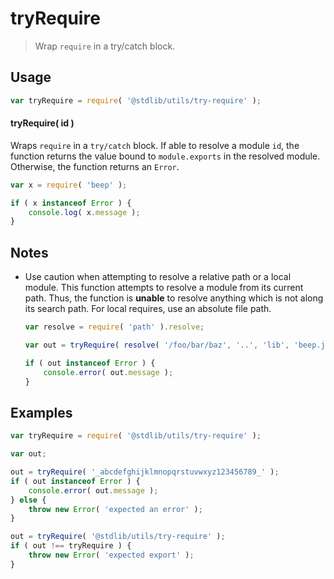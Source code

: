 # tryRequire

> Wrap `require` in a try/catch block.


<!-- Section to include introductory text. Make sure to keep an empty line after the intro `section` element and another before the `/section` close. -->

<section class="intro">

</section>

<!-- /.intro -->

<!-- Package usage documentation. -->

<section class="usage">

## Usage

``` javascript
var tryRequire = require( '@stdlib/utils/try-require' );
```

#### tryRequire( id )

Wraps `require` in a `try/catch` block. If able to resolve a module `id`, the function returns the value bound to `module.exports` in the resolved module. Otherwise, the function returns an `Error`.

``` javascript
var x = require( 'beep' );

if ( x instanceof Error ) {
    console.log( x.message );
}
```

</section>

<!-- /.usage -->

<!-- Package usage notes. Make sure to keep an empty line after the `section` element and another before the `/section` close. -->

<section class="notes">

## Notes

* Use caution when attempting to resolve a relative path or a local module. This function attempts to resolve a module from its current path. Thus, the function is __unable__ to resolve anything which is not along its search path. For local requires, use an absolute file path.

  ``` javascript
  var resolve = require( 'path' ).resolve;

  var out = tryRequire( resolve( '/foo/bar/baz', '..', 'lib', 'beep.js' ) );

  if ( out instanceof Error ) {
      console.error( out.message );
  }
  ```

</section>

<!-- /.notes -->

<!-- Package usage examples. -->

<section class="examples">

## Examples

``` javascript
var tryRequire = require( '@stdlib/utils/try-require' );

var out;

out = tryRequire( '_abcdefghijklmnopqrstuvwxyz123456789_' );
if ( out instanceof Error ) {
    console.error( out.message );
} else {
    throw new Error( 'expected an error' );
}

out = tryRequire( '@stdlib/utils/try-require' );
if ( out !== tryRequire ) {
    throw new Error( 'expected export' );
}
```

</section>

<!-- /.examples -->

<!-- Section to include cited references. If references are included, add a horizontal rule *before* the section. Make sure to keep an empty line after the `section` element and another before the `/section` close. -->

<section class="references">

</section>

<!-- /.references -->

<!-- Section for all links. Make sure to keep an empty line after the `section` element and another before the `/section` close. -->

<section class="links">

</section>

<!-- /.links -->
